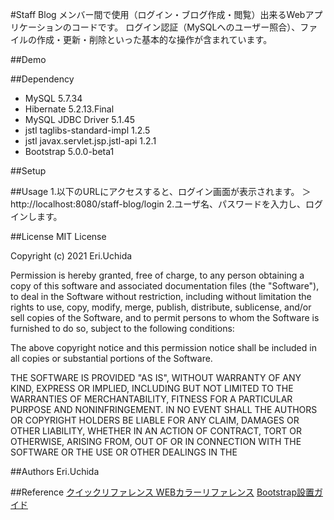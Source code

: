#Staff Blog
メンバー間で使用（ログイン・ブログ作成・閲覧）出来るWebアプリケーションのコードです。
ログイン認証（MySQLへのユーザー照合）、ファイルの作成・更新・削除といった基本的な操作が含まれています。

##Demo


##Dependency
<ul>
<li>MySQL 5.7.34</li>
<li>Hibernate 5.2.13.Final</li>
<li>MySQL JDBC Driver 5.1.45</li>
<li>jstl taglibs-standard-impl 1.2.5</li>
<li>jstl javax.servlet.jsp.jstl-api 1.2.1</li>
<li>Bootstrap 5.0.0-beta1</li>
</ul>

##Setup

##Usage
1.以下のURLにアクセスすると、ログイン画面が表示されます。
＞http://localhost:8080/staff-blog/login
2.ユーザ名、パスワードを入力し、ログインします。

##License
MIT License

Copyright (c) 2021 Eri.Uchida

Permission is hereby granted, free of charge, to any person obtaining a copy
of this software and associated documentation files (the "Software"), to deal
in the Software without restriction, including without limitation the rights
to use, copy, modify, merge, publish, distribute, sublicense, and/or sell
copies of the Software, and to permit persons to whom the Software is
furnished to do so, subject to the following conditions:

The above copyright notice and this permission notice shall be included in all
copies or substantial portions of the Software.

THE SOFTWARE IS PROVIDED "AS IS", WITHOUT WARRANTY OF ANY KIND, EXPRESS OR
IMPLIED, INCLUDING BUT NOT LIMITED TO THE WARRANTIES OF MERCHANTABILITY,
FITNESS FOR A PARTICULAR PURPOSE AND NONINFRINGEMENT. IN NO EVENT SHALL THE
AUTHORS OR COPYRIGHT HOLDERS BE LIABLE FOR ANY CLAIM, DAMAGES OR OTHER
LIABILITY, WHETHER IN AN ACTION OF CONTRACT, TORT OR OTHERWISE, ARISING FROM,
OUT OF OR IN CONNECTION WITH THE SOFTWARE OR THE USE OR OTHER DEALINGS IN THE



##Authors
Eri.Uchida


##Reference
[クイックリファレンス WEBカラーリファレンス](http://www.htmq.com/color/colorname.shtml)
[Bootstrap設置ガイド](https://bootstrap-guide.com/outline)